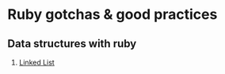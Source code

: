 # Ruby gotchas & good practices

## Data structures with ruby
  1. [Linked List](https://github.com/jatin-ch/ruby/blob/master/linked_list.rb)
